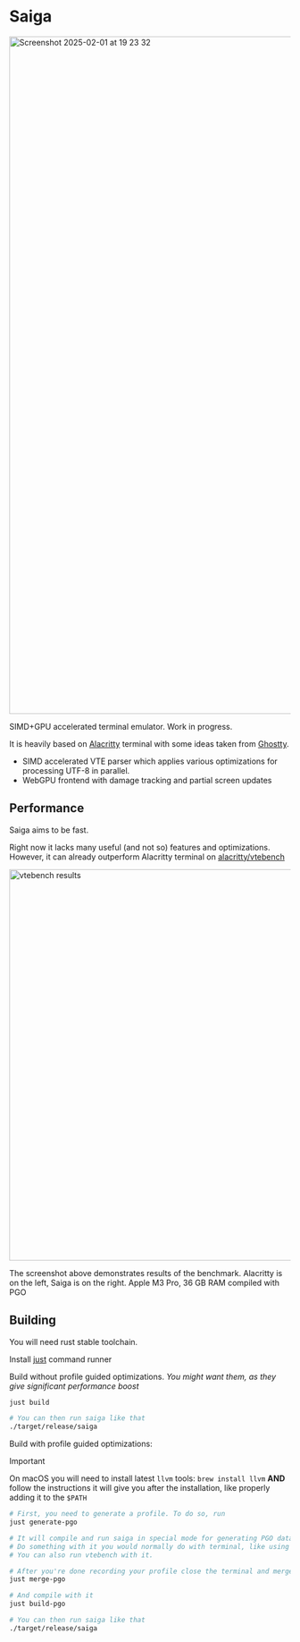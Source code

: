 # Saiga

<img width="1212" alt="Screenshot 2025-02-01 at 19 23 32" src="https://github.com/user-attachments/assets/9c057ef1-251a-4244-bd4a-4ec4d90dea51" />

SIMD+GPU accelerated terminal emulator. Work in progress.

It is heavily based on [Alacritty](https://github.com/alacritty/alacritty) terminal
with some ideas taken from [Ghostty](https://github.com/ghostty-org/ghostty).

- SIMD accelerated VTE parser which applies various
optimizations for processing UTF-8 in parallel.
- WebGPU frontend with damage tracking and partial screen updates

## Performance

Saiga aims to be fast.

Right now it lacks many useful (and not so) features and optimizations.
However, it can already outperform Alacritty terminal on [alacritty/vtebench](https://github.com/alacritty/vtebench)

<img width="700" alt="vtebench results" src="https://github.com/user-attachments/assets/a8760b7b-ffcf-4b11-acce-cc9e8fbe0394">

The screenshot above demonstrates results of the benchmark.
Alacritty is on the left, Saiga is on the right.
Apple M3 Pro, 36 GB RAM compiled with PGO

## Building

You will need rust stable toolchain.

Install [just](https://github.com/casey/just) command runner

Build without profile guided optimizations.
_You might want them, as they give significant performance boost_

```bash
just build

# You can then run saiga like that
./target/release/saiga
```

Build with profile guided optimizations:

> [!IMPORTANT]
> On macOS you will need to install latest `llvm` tools: `brew install llvm` **AND** follow the instructions it will give you after the installation, like properly adding it to the `$PATH`

```bash
# First, you need to generate a profile. To do so, run
just generate-pgo

# It will compile and run saiga in special mode for generating PGO data.
# Do something with it you would normally do with terminal, like using vim.
# You can also run vtebench with it.

# After you're done recording your profile close the terminal and merge generated profile data
just merge-pgo

# And compile with it
just build-pgo

# You can then run saiga like that
./target/release/saiga
```

